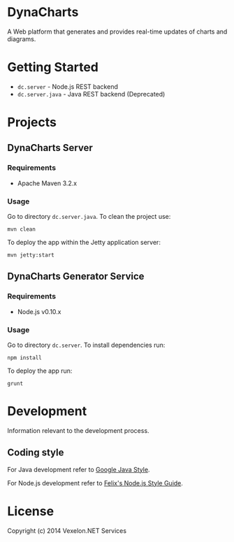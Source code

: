 DynaCharts
===========

A Web platform that generates and provides real-time updates of charts and diagrams.

# Getting Started

  * `dc.server` - Node.js REST backend
  * `dc.server.java` - Java REST backend (Deprecated)

# Projects
## DynaCharts Server
### Requirements

  * Apache Maven 3.2.x

### Usage

Go to directory `dc.server.java`. To clean the project use:

    mvn clean

To deploy the app within the Jetty application server:

    mvn jetty:start

## DynaCharts Generator Service
### Requirements

  * Node.js v0.10.x

### Usage

Go to directory `dc.server`. To install dependencies run:

    npm install

To deploy the app run:

    grunt


# Development
Information relevant to the development process.

## Coding style

For Java development refer to [Google Java Style](http://google-styleguide.googlecode.com/svn/trunk/javaguide.html).

For Node.js development refer to [Felix's Node.js Style Guide](http://nodeguide.com/style.html).

# License
Copyright (c) 2014 Vexelon.NET Services
